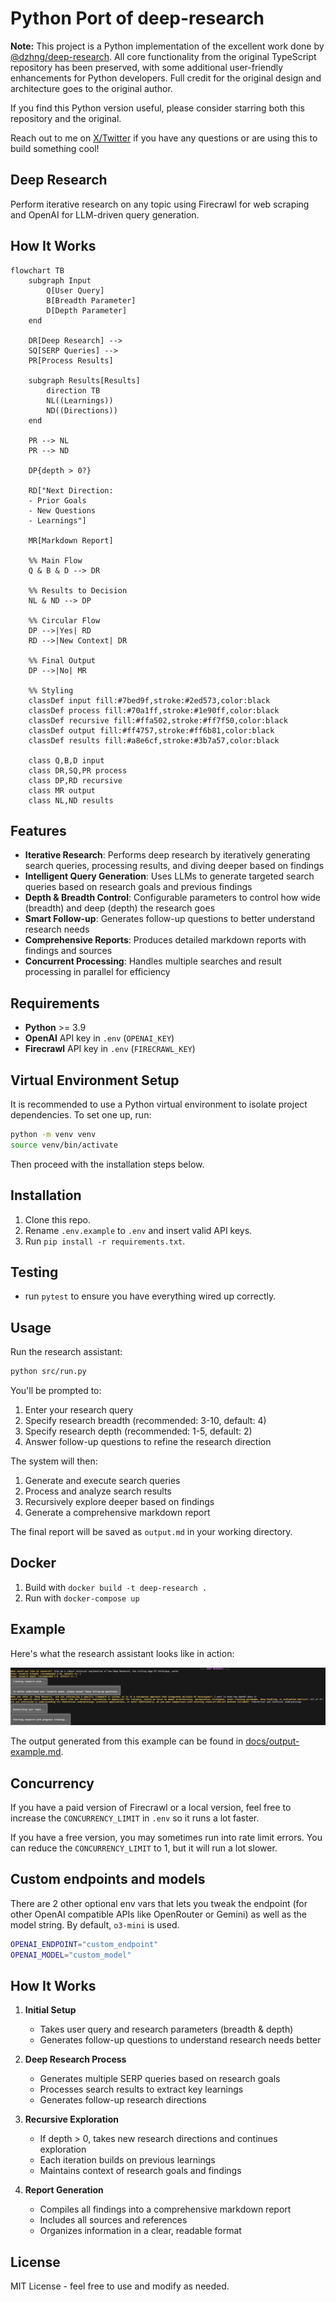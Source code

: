 # Python Port of deep-research

**Note:** This project is a Python implementation of the excellent work done by [@dzhng/deep-research](https://github.com/dzhng/deep-research). All core functionality from the original TypeScript repository has been preserved, with some additional user-friendly enhancements for Python developers. Full credit for the original design and architecture goes to the original author.

If you find this Python version useful, please consider starring both this repository and the original.

Reach out to me on [X/Twitter](https://x.com/kory_kilpatrick) if you have any questions or are using this to build something cool!

## Deep Research

Perform iterative research on any topic using Firecrawl for web scraping and OpenAI for 
LLM-driven query generation.

## How It Works

```mermaid
flowchart TB
    subgraph Input
        Q[User Query]
        B[Breadth Parameter]
        D[Depth Parameter]
    end

    DR[Deep Research] -->
    SQ[SERP Queries] -->
    PR[Process Results]

    subgraph Results[Results]
        direction TB
        NL((Learnings))
        ND((Directions))
    end

    PR --> NL
    PR --> ND

    DP{depth > 0?}

    RD["Next Direction:
    - Prior Goals
    - New Questions
    - Learnings"]

    MR[Markdown Report]

    %% Main Flow
    Q & B & D --> DR

    %% Results to Decision
    NL & ND --> DP

    %% Circular Flow
    DP -->|Yes| RD
    RD -->|New Context| DR

    %% Final Output
    DP -->|No| MR

    %% Styling
    classDef input fill:#7bed9f,stroke:#2ed573,color:black
    classDef process fill:#70a1ff,stroke:#1e90ff,color:black
    classDef recursive fill:#ffa502,stroke:#ff7f50,color:black
    classDef output fill:#ff4757,stroke:#ff6b81,color:black
    classDef results fill:#a8e6cf,stroke:#3b7a57,color:black

    class Q,B,D input
    class DR,SQ,PR process
    class DP,RD recursive
    class MR output
    class NL,ND results
```

## Features

- **Iterative Research**: Performs deep research by iteratively generating search queries, processing results, and diving deeper based on findings
- **Intelligent Query Generation**: Uses LLMs to generate targeted search queries based on research goals and previous findings
- **Depth & Breadth Control**: Configurable parameters to control how wide (breadth) and deep (depth) the research goes
- **Smart Follow-up**: Generates follow-up questions to better understand research needs
- **Comprehensive Reports**: Produces detailed markdown reports with findings and sources
- **Concurrent Processing**: Handles multiple searches and result processing in parallel for efficiency

## Requirements
- **Python** >= 3.9
- **OpenAI** API key in `.env` (`OPENAI_KEY`)
- **Firecrawl** API key in `.env` (`FIRECRAWL_KEY`)

## Virtual Environment Setup

It is recommended to use a Python virtual environment to isolate project dependencies. To set one up, run:

```bash
python -m venv venv
source venv/bin/activate
```

Then proceed with the installation steps below.

## Installation
1. Clone this repo.
2. Rename `.env.example` to `.env` and insert valid API keys.
3. Run `pip install -r requirements.txt`.

## Testing
- run `pytest` to ensure you have everything wired up correctly.

## Usage

Run the research assistant:

```bash
python src/run.py
```

You'll be prompted to:

1. Enter your research query
2. Specify research breadth (recommended: 3-10, default: 4)
3. Specify research depth (recommended: 1-5, default: 2)
4. Answer follow-up questions to refine the research direction

The system will then:

1. Generate and execute search queries
2. Process and analyze search results
3. Recursively explore deeper based on findings
4. Generate a comprehensive markdown report

The final report will be saved as `output.md` in your working directory.

## Docker
1. Build with `docker build -t deep-research .`
2. Run with `docker-compose up`

## Example

Here's what the research assistant looks like in action:

![Deep Research CLI Interface](docs/cli-example.png)

The output generated from this example can be found in [docs/output-example.md](docs/output-example.md).

## Concurrency

If you have a paid version of Firecrawl or a local version, feel free to increase the `CONCURRENCY_LIMIT` in `.env` so it runs a lot faster.

If you have a free version, you may sometimes run into rate limit errors. You can reduce the `CONCURRENCY_LIMIT` to 1, but it will run a lot slower.

## Custom endpoints and models

There are 2 other optional env vars that lets you tweak the endpoint (for other OpenAI compatible APIs like OpenRouter or Gemini) as well as the model string. By default, `o3-mini` is used.

```bash
OPENAI_ENDPOINT="custom_endpoint"
OPENAI_MODEL="custom_model"
```

## How It Works

1. **Initial Setup**

   - Takes user query and research parameters (breadth & depth)
   - Generates follow-up questions to understand research needs better

2. **Deep Research Process**

   - Generates multiple SERP queries based on research goals
   - Processes search results to extract key learnings
   - Generates follow-up research directions

3. **Recursive Exploration**

   - If depth > 0, takes new research directions and continues exploration
   - Each iteration builds on previous learnings
   - Maintains context of research goals and findings

4. **Report Generation**
   - Compiles all findings into a comprehensive markdown report
   - Includes all sources and references
   - Organizes information in a clear, readable format

## License

MIT License - feel free to use and modify as needed.